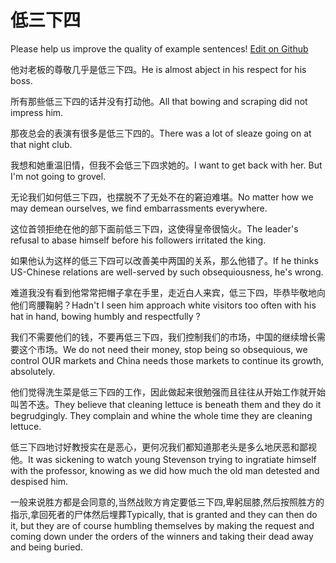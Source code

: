 # 低三下四

Please help us improve the quality of example sentences! [Edit on Github](https://github.com/jiyushe/jiyu-example-sentence-source/blob/main/chinese/disanxiasi.md)

<p><span class="chinese">他对老板的尊敬几乎是低三下四。</span><span class="english">He is almost abject in his respect for his boss.</span></p>

<p><span class="chinese">所有那些低三下四的话并没有打动他。</span><span class="english">All that bowing and scraping did not impress him.</span></p>

<p><span class="chinese">那夜总会的表演有很多是低三下四的。</span><span class="english">There was a lot of sleaze going on at that night club.</span></p>

<p><span class="chinese">我想和她重温旧情，但我不会低三下四求她的。</span><span class="english">I want to get back with her. But I'm not going to grovel.</span></p>

<p><span class="chinese">无论我们如何低三下四，也摆脱不了无处不在的窘迫难堪。</span><span class="english">No matter how we may demean ourselves, we find embarrassments everywhere.</span></p>

<p><span class="chinese">这位首领拒绝在他的部下面前低三下四，这使得皇帝很恼火。</span><span class="english">The leader's refusal to abase himself before his followers irritated the king.</span></p>

<p><span class="chinese">如果他认为这样的低三下四可以改善美中两国的关系，那么他错了。</span><span class="english">If he thinks US-Chinese relations are well-served by such obsequiousness, he's wrong.</span></p>

<p><span class="chinese">难道我没有看到他常常把帽子拿在手里，走近白人来宾，低三下四，毕恭毕敬地向他们弯腰鞠躬？</span><span class="english">Hadn't I seen him approach white visitors too often with his hat in hand, bowing humbly and respectfully ?</span></p>

<p><span class="chinese">我们不需要他们的钱，不要再低三下四，我们控制我们的市场，中国的继续增长需要这个市场。</span><span class="english">We do not need their money, stop being so obsequious, we control OUR markets and China needs those markets to continue its growth, absolutely.</span></p>

<p><span class="chinese">他们觉得洗生菜是低三下四的工作，因此做起来很勉强而且往往从开始工作就开始叫苦不迭。</span><span class="english">They believe that cleaning lettuce is beneath them and they do it begrudgingly. They complain and whine the whole time they are cleaning lettuce.</span></p>

<p><span class="chinese">低三下四地讨好教授实在是恶心，更何况我们都知道那老头是多么地厌恶和鄙视他。</span><span class="english">It was sickening to watch young Stevenson trying to ingratiate himself with the professor, knowing as we did how much the old man detested and despised him.</span></p>

<p><span class="chinese">一般来说胜方都是会同意的,当然战败方肯定要低三下四,卑躬屈膝,然后按照胜方的指示,拿回死者的尸体然后埋葬</span><span class="english">Typically, that is granted and they can then do it, but they are of course humbling themselves by making the request and coming down under the orders of the winners and taking their dead away and being buried.</span></p>

